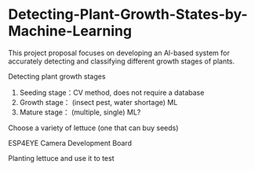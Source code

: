 # Detecting-Plant-Growth-States-by-Machine-Learning
This project proposal focuses on developing an Al-based system for accurately detecting and classifying different growth stages of plants. 

Detecting plant growth stages
1. Seeding stage：CV method, does not require a database
2. Growth stage： (insect pest, water shortage) ML
3. Mature stage： (multiple, single) ML?

Choose a variety of lettuce (one that can buy seeds)

ESP4EYE Camera Development Board

Planting lettuce and use it to test

